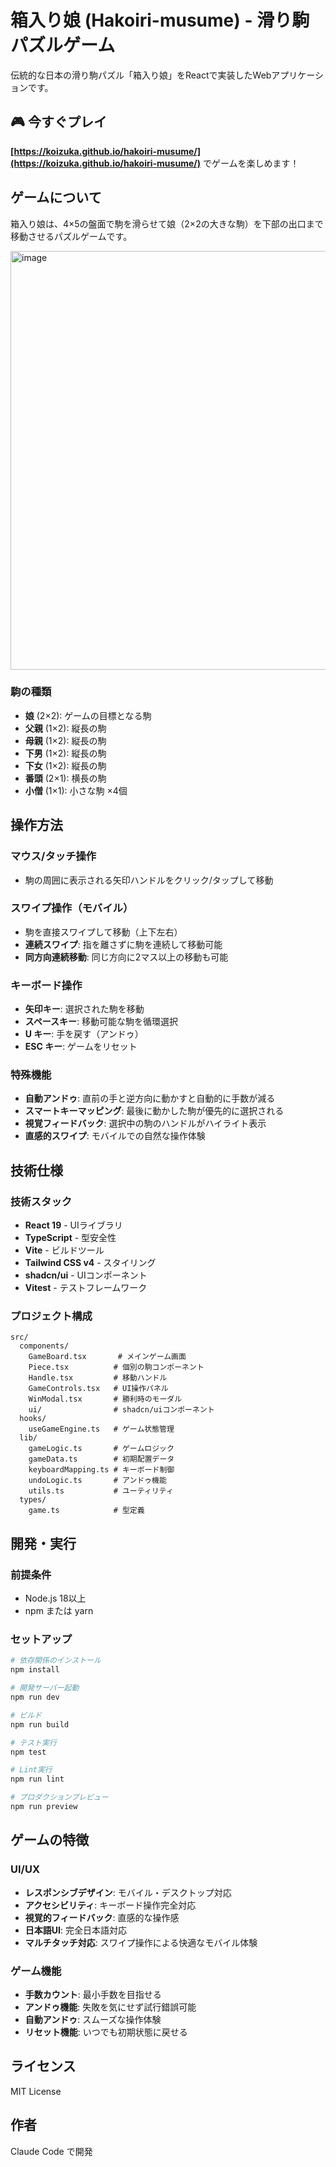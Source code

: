 # 箱入り娘 (Hakoiri-musume) - 滑り駒パズルゲーム

伝統的な日本の滑り駒パズル「箱入り娘」をReactで実装したWebアプリケーションです。

## 🎮 今すぐプレイ

**[https://koizuka.github.io/hakoiri-musume/](https://koizuka.github.io/hakoiri-musume/)** でゲームを楽しめます！

## ゲームについて

箱入り娘は、4×5の盤面で駒を滑らせて娘（2×2の大きな駒）を下部の出口まで移動させるパズルゲームです。

<img width="528" height="670" alt="image" src="https://github.com/user-attachments/assets/572e8a08-579c-4fbc-baf4-e00c94989cea" />

### 駒の種類

- **娘** (2×2): ゲームの目標となる駒
- **父親** (1×2): 縦長の駒
- **母親** (1×2): 縦長の駒  
- **下男** (1×2): 縦長の駒
- **下女** (1×2): 縦長の駒
- **番頭** (2×1): 横長の駒
- **小僧** (1×1): 小さな駒 ×4個

## 操作方法

### マウス/タッチ操作

- 駒の周囲に表示される矢印ハンドルをクリック/タップして移動

### スワイプ操作（モバイル）

- 駒を直接スワイプして移動（上下左右）
- **連続スワイプ**: 指を離さずに駒を連続して移動可能
- **同方向連続移動**: 同じ方向に2マス以上の移動も可能

### キーボード操作

- **矢印キー**: 選択された駒を移動
- **スペースキー**: 移動可能な駒を循環選択
- **U キー**: 手を戻す（アンドゥ）
- **ESC キー**: ゲームをリセット

### 特殊機能

- **自動アンドゥ**: 直前の手と逆方向に動かすと自動的に手数が減る
- **スマートキーマッピング**: 最後に動かした駒が優先的に選択される
- **視覚フィードバック**: 選択中の駒のハンドルがハイライト表示
- **直感的スワイプ**: モバイルでの自然な操作体験

## 技術仕様

### 技術スタック

- **React 19** - UIライブラリ
- **TypeScript** - 型安全性
- **Vite** - ビルドツール
- **Tailwind CSS v4** - スタイリング
- **shadcn/ui** - UIコンポーネント
- **Vitest** - テストフレームワーク

### プロジェクト構成

```
src/
  components/
    GameBoard.tsx       # メインゲーム画面
    Piece.tsx          # 個別の駒コンポーネント
    Handle.tsx         # 移動ハンドル
    GameControls.tsx   # UI操作パネル
    WinModal.tsx       # 勝利時のモーダル
    ui/                # shadcn/uiコンポーネント
  hooks/
    useGameEngine.ts   # ゲーム状態管理
  lib/
    gameLogic.ts       # ゲームロジック
    gameData.ts        # 初期配置データ
    keyboardMapping.ts # キーボード制御
    undoLogic.ts       # アンドゥ機能
    utils.ts           # ユーティリティ
  types/
    game.ts            # 型定義
```

## 開発・実行

### 前提条件

- Node.js 18以上
- npm または yarn

### セットアップ

```bash
# 依存関係のインストール
npm install

# 開発サーバー起動
npm run dev

# ビルド
npm run build

# テスト実行
npm test

# Lint実行
npm run lint

# プロダクションプレビュー
npm run preview
```

## ゲームの特徴

### UI/UX

- **レスポンシブデザイン**: モバイル・デスクトップ対応
- **アクセシビリティ**: キーボード操作完全対応
- **視覚的フィードバック**: 直感的な操作感
- **日本語UI**: 完全日本語対応
- **マルチタッチ対応**: スワイプ操作による快適なモバイル体験

### ゲーム機能

- **手数カウント**: 最小手数を目指せる
- **アンドゥ機能**: 失敗を気にせず試行錯誤可能
- **自動アンドゥ**: スムーズな操作体験
- **リセット機能**: いつでも初期状態に戻せる

## ライセンス

MIT License

## 作者

Claude Code で開発
